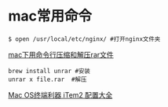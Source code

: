 # mac常用命令

    $ open /usr/local/etc/nginx/ #打开nginx文件夹
    
[mac下用命令行压缩和解压rar文件](https://www.cnblogs.com/francisblogs/p/6394316.html)

    brew install unrar #安装
    unrar x file.rar  #解压
    
[Mac OS终端利器 iTem2 配置大全](https://www.cnblogs.com/blogtech/p/10505265.html)